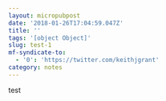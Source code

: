 ```yaml
---
layout: micropubpost
date: '2018-01-26T17:04:59.047Z'
title: ''
tags: '[object Object]'
slug: test-1
mf-syndicate-to:
  - '0': 'https://twitter.com/keithjgrant'
category: notes
---
```

test

